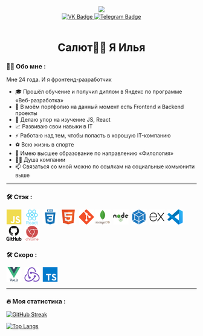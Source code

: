 
<div id="header" align="center">
  <img src="https://media.giphy.com/media/v1.Y2lkPTc5MGI3NjExOHRtMjFzNXhmYjZnZHE4ajl2dXl2OXp2ZWcwZHV2amdkNzA1MGFkdiZlcD12MV9pbnRlcm5hbF9naWZfYnlfaWQmY3Q9Zw/bGgsc5mWoryfgKBx1u/giphy.gif" width="250"/>
  <div id="badges">
  <a href="https://vk.com/iamsaenko">
    <img src="https://img.shields.io/badge/VK-steelblue?style=for-the-badge&logo=vk&logoColor=white" alt="VK Badge"/>
  </a>
      <a href="https://t.me/saenko7">
    <img src="https://img.shields.io/badge/Telegram-blue?style=for-the-badge&logo=Telegram&logoColor=white" alt="Telegram Badge"/>
  </a>
</div>
  <img src="https://komarev.com/ghpvc/?username=IlyaSaenko&style=flat-square&background-color=black&color=orange" alt=""/>
   <h1>Салют👋🏽 Я Илья</h1>
</div>

### :man_technologist: Обо мне :

Мне 24 года. И я фронтенд-разработчик

- 🎓 Прошёл обучение и получил диплом в Яндекс по программе «Веб-разработка»
- 👀 В моём портфолио на данный момент есть Frontend и Backend проекты
- 😤 Делаю упор на изучение JS, React
- 📈 Развиваю свои навыки в IT
- ⚡ Работаю над тем, чтобы попасть в хорошую IT-компанию
- ⚽ Всю жизнь в спорте
- 📖 Имею высшее образование по направлению «Филология»
- 🤙🏽 Душа компании
- 📫 Связаться со мной можно по ссылкам на социальные комьюнити выше

---

### :hammer_and_wrench: Стэк :
<div>
  <img src="https://github.com/devicons/devicon/blob/master/icons/javascript/javascript-plain.svg" title="JavaScript" alt="JS" width="40" height="40"/>&nbsp;
  <img src="https://github.com/devicons/devicon/blob/master/icons/react/react-original-wordmark.svg" title="React" alt="React" width="40" height="40"/>&nbsp;
    <img src="https://github.com/devicons/devicon/blob/master/icons/css3/css3-plain-wordmark.svg"  title="CSS3" alt="CSS" width="40" height="40"/>&nbsp;
  <img src="https://github.com/devicons/devicon/blob/master/icons/html5/html5-original.svg" title="HTML5" alt="HTML" width="40" height="40"/>&nbsp;
  <img src="https://github.com/devicons/devicon/blob/master/icons/git/git-original.svg" title="Git" **alt="Git" width="40" height="40"/>
  <img src="https://github.com/devicons/devicon/blob/master/icons/mongodb/mongodb-original-wordmark.svg" title="Mongodb" alt="mongodb" width="40" height="40"/>&nbsp;
  <img src="https://github.com/devicons/devicon/blob/master/icons/nodejs/nodejs-original-wordmark.svg" title="NodeJS" alt="NodeJS" width="40" height="40"/>&nbsp;
    <img src="https://github.com/devicons/devicon/blob/master/icons/webpack/webpack-plain.svg" title="Webpack"  alt="Webpack" width="40" height="40"/>&nbsp;
    <img src="https://github.com/devicons/devicon/blob/master/icons/express/express-original.svg" title="Express" alt="Express" width="40" height="40"/>&nbsp;
    <img src="https://github.com/devicons/devicon/blob/master/icons/vscode/vscode-original.svg" title="VScode" alt="VScode" width="40" height="40"/>&nbsp; 
  <img src="https://github.com/devicons/devicon/blob/master/icons/github/github-original-wordmark.svg" title="GitHub" alt="GitHub" width="40" height="40"/>&nbsp;
  <img src="https://github.com/devicons/devicon/blob/master/icons/chrome/chrome-plain-wordmark.svg" title="Chrome" alt="Chrome" width="40" height="40"/>&nbsp;
</div>

### :hammer_and_wrench: Скоро :
<div>
  <img src="https://github.com/devicons/devicon/blob/master/icons/vuejs/vuejs-original-wordmark.svg" title="Vue.js"  alt="Vue.js" width="40" height="40"/>&nbsp;
    <img src="https://github.com/devicons/devicon/blob/master/icons/redux/redux-original.svg" title="Redux" alt="Redux" width="40" height="40"/>&nbsp;
    <img src="https://github.com/devicons/devicon/blob/master/icons/typescript/typescript-original.svg" title="TypeScript"  alt="TypeScript" width="40" height="40"/>&nbsp;
</div>

---

### :fire: Моя статистика :
[![GitHub Streak](http://github-readme-streak-stats.herokuapp.com?user=IlyaSaenko&theme=highcontrast&border_radius=7&locale=ru&date_format=j%20M%5B%20Y%5D)](https://git.io/streak-stats)

[![Top Langs](https://github-readme-stats.vercel.app/api/top-langs/?username=IlyaSaenko&layout=compact&theme=vision-friendly-dark)](https://github.com/anuraghazra/github-readme-stats)
